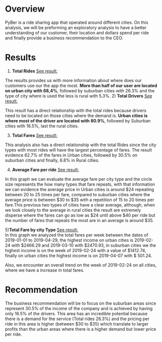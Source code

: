 # Overview 
PyBer is a ride sharing app that operated around different cities. On this analysis, we will be preforming an exploratory analysis to have a better understanding of our customer, their location and dollars spend per ride and finally provide a business recommendation to the CEO. 

# Results 
 1) **Total Rides** [See result:](Resources/Fig6.png)
 
 The results provides us with more information about where does our customers use our the app the most. **More than half of our user are located on urban city with 68,4%**, followed by suburban cities with 26.3% and the type of city where is used the less is rural with 5.3%. 
 2) **Total Drivers** [See result:](Resources/Fig7.png)
 
 This result has a direct relationship with the total rides because drivers need to be located on those cities where the demand is. **Urban cities is where most of the driver are located with 80.9%**, followed by Suburban cities with 16.5%, last the rural cities.
 
 3) **Total Fares** [See result:](Resources/Fig5.png) 
 
 This analysis also has a direct relationship with the total Rides since the city types with most rides will have the largest percentage of fares. The result evidence 62.7% of the fares in Urban cities, followed by 30.5% on suburban cities and finally, 6.8% in Rural cities. 
 
 4) **Average Fare per ride** [See result:](Resources/Fig1.png)
 
 In this graph we can evaluate the average fare per city type and the circle size represents the how many types that fare repeats, with that information we can evidence the average price in Urban cities is around $24 repeating between 20 to 25 times per fare, compared to suburban cities where the average price is between $30 to $35 with a repetition of 15 to 20 times per fare.This previous two types of cities have a clear average, although, when we look closely to the average in rural cities the result are extremely disperse where the fares can go as low as $24 until above $40 per ride but the number of fares that repeats the most are in an average is around $35. 
 
 5)**Total Fare by city Type** [See result:](Resources/Pyber_fare_summary.png)\
 In this graph we analyzed the total fares per week between the dates of 2019-01-01 to 2019-04-29, the highest income on urban cities is 2019-02-24 with $2466.29 and 2019-03-10 with $2470.93, in suburban cities we the highest income is on the week of 2019-02-24 with a value of $1412.74, finally on urban cities the highest income is on 2019-04-07 with $ 501.24. 
 
 Also, we encounter an overall trend on the week of 2019-02-24 on all cities, where we have a increase in total fares.
 
 # Recommendation 
 
The business recommendation will be to focus on the suburban areas since represent 30.5% of the income of the company and is achieved by having only 16.5% of the drivers. This area has an incredible potential because there is a demand for the service (Total rides 26.3%) and the pricing per ride in this area is higher (between $30 to $35) which translate to larger profits than the urban areas where there is a higher demand but lower price per ride.
 
  

